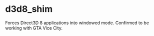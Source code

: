 d3d8_shim
=========

Forces Direct3D 8 applications into windowed mode. Confirmed to be working with GTA Vice City.
